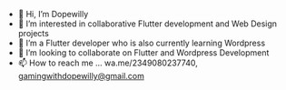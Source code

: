 - 👋 Hi, I’m Dopewilly
- 👀 I’m interested in collaborative Flutter development and Web Design projects
- 🌱 I’m a Flutter developer who is also currently learning Wordpress
- 💞️ I’m looking to collaborate on Flutter and Wordpress Development
- 📫 How to reach me ... wa.me/2349080237740, gamingwithdopewilly@gmail.com

<!---
dopewilly10/dopewilly10 is a ✨ special ✨ repository because its `README.md` (this file) appears on your GitHub profile.
You can click the Preview link to take a look at your changes.
--->
